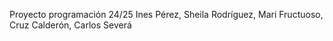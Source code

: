 Proyecto programación 24/25
Ines Pérez, Sheila Rodríguez, Mari Fructuoso, Cruz Calderón, Carlos Severá
